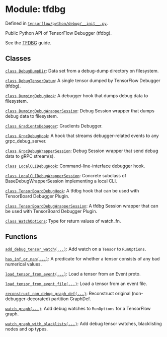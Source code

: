 <div itemscope itemtype="http://developers.google.com/ReferenceObject">
<meta itemprop="name" content="tfdbg" />
<meta itemprop="path" content="Stable" />
</div>

# Module: tfdbg



Defined in [`tensorflow/python/debug/__init__.py`](/code/stable/tensorflow/python/debug/__init__.py).

Public Python API of TensorFlow Debugger (tfdbg).

See the [TFDBG](https://tensorflow.org/api_guides/python/tfdbg) guide.




## Classes

[`class DebugDumpDir`](./tfdbg/DebugDumpDir.md): Data set from a debug-dump directory on filesystem.

[`class DebugTensorDatum`](./tfdbg/DebugTensorDatum.md): A single tensor dumped by TensorFlow Debugger (tfdbg).

[`class DumpingDebugHook`](./tfdbg/DumpingDebugHook.md): A debugger hook that dumps debug data to filesystem.

[`class DumpingDebugWrapperSession`](./tfdbg/DumpingDebugWrapperSession.md): Debug Session wrapper that dumps debug data to filesystem.

[`class GradientsDebugger`](./tfdbg/GradientsDebugger.md): Gradients Debugger.

[`class GrpcDebugHook`](./tfdbg/GrpcDebugHook.md): A hook that streams debugger-related events to any grpc_debug_server.

[`class GrpcDebugWrapperSession`](./tfdbg/GrpcDebugWrapperSession.md): Debug Session wrapper that send debug data to gRPC stream(s).

[`class LocalCLIDebugHook`](./tfdbg/LocalCLIDebugHook.md): Command-line-interface debugger hook.

[`class LocalCLIDebugWrapperSession`](./tfdbg/LocalCLIDebugWrapperSession.md): Concrete subclass of BaseDebugWrapperSession implementing a local CLI.

[`class TensorBoardDebugHook`](./tfdbg/TensorBoardDebugHook.md): A tfdbg hook that can be used with TensorBoard Debugger Plugin.

[`class TensorBoardDebugWrapperSession`](./tfdbg/TensorBoardDebugWrapperSession.md): A tfdbg Session wrapper that can be used with TensorBoard Debugger Plugin.

[`class WatchOptions`](./tfdbg/WatchOptions.md): Type for return values of watch_fn.

## Functions

[`add_debug_tensor_watch(...)`](./tfdbg/add_debug_tensor_watch.md): Add watch on a `Tensor` to `RunOptions`.

[`has_inf_or_nan(...)`](./tfdbg/has_inf_or_nan.md): A predicate for whether a tensor consists of any bad numerical values.

[`load_tensor_from_event(...)`](./tfdbg/load_tensor_from_event.md): Load a tensor from an Event proto.

[`load_tensor_from_event_file(...)`](./tfdbg/load_tensor_from_event_file.md): Load a tensor from an event file.

[`reconstruct_non_debug_graph_def(...)`](./tfdbg/reconstruct_non_debug_graph_def.md): Reconstruct original (non-debugger-decorated) partition GraphDef.

[`watch_graph(...)`](./tfdbg/watch_graph.md): Add debug watches to `RunOptions` for a TensorFlow graph.

[`watch_graph_with_blacklists(...)`](./tfdbg/watch_graph_with_blacklists.md): Add debug tensor watches, blacklisting nodes and op types.


